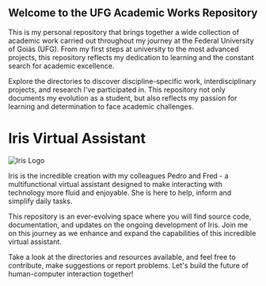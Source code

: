 ## Welcome to the UFG Academic Works Repository

This is my personal repository that brings together a wide collection of academic work carried out throughout my journey at the Federal University of Goiás (UFG). From my first steps at university to the most advanced projects, this repository reflects my dedication to learning and the constant search for academic excellence.

Explore the directories to discover discipline-specific work, interdisciplinary projects, and research I've participated in. This repository not only documents my evolution as a student, but also reflects my passion for learning and determination to face academic challenges.

# Iris Virtual Assistant

![Iris Logo](https://github.com/marcospaulo429/Projetos-UFG/blob/main/Iris%20-%20Assistente%20Virtual%20Inteligente/iris_carregamento.png)

Iris is the incredible creation with my colleagues Pedro and Fred - a multifunctional virtual assistant designed to make interacting with technology more fluid and enjoyable. She is here to help, inform and simplify daily tasks.

This repository is an ever-evolving space where you will find source code, documentation, and updates on the ongoing development of Iris. Join me on this journey as we enhance and expand the capabilities of this incredible virtual assistant.

Take a look at the directories and resources available, and feel free to contribute, make suggestions or report problems. Let's build the future of human-computer interaction together!
